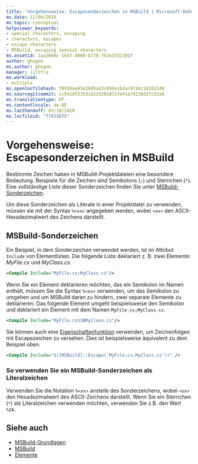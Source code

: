 ```yaml
---
title: 'Vorgehensweise: Escapesonderzeichen in MSBuild | Microsoft-Dokumentation'
ms.date: 11/04/2016
ms.topic: conceptual
helpviewer_keywords:
- special characters, escaping
- characters, escapes
- escape characters
- MSBuild, escaping special characters
ms.assetid: 1aa3669c-1647-4960-b770-752e2532102f
author: ghogen
ms.author: ghogen
manager: jillfra
ms.workload:
- multiple
ms.openlocfilehash: f9958ae93e2605ad3c89decb4ac9fabc18102148
ms.sourcegitcommit: cc841df335d1d22d281871fe41e74238d2fc52a6
ms.translationtype: HT
ms.contentlocale: de-DE
ms.lasthandoff: 03/18/2020
ms.locfileid: "77633875"
---
```

# <a name="how-to-escape-special-characters-in-msbuild"></a>Vorgehensweise: Escapesonderzeichen in MSBuild

Bestimmte Zeichen haben in MSBuild-Projektdateien eine besondere Bedeutung. Beispiele für die Zeichen sind Semikolons (`;`) und Sternchen (`*`). Eine vollständige Liste dieser Sonderzeichen finden Sie unter [MSBuild-Sonderzeichen](../msbuild/msbuild-special-characters.md).

Um diese Sonderzeichen als Literale in einer Projektdatei zu verwenden, müssen sie mit der Syntax `%<xx>` angegeben werden, wobei `<xx>` den ASCII-Hexadezimalwert des Zeichens darstellt.

## <a name="msbuild-special-characters"></a>MSBuild-Sonderzeichen

Ein Beispiel, in dem Sonderzeichen verwendet werden, ist im Attribut `Include` von Elementlisten. Die folgende Liste deklariert z. B. zwei Elemente: *MyFile.cs* und *MyClass.cs*.

```xml
<Compile Include="MyFile.cs;MyClass.cs"/>
```

Wenn Sie ein Element deklarieren möchten, das ein Semikolon im Namen enthält, müssen Sie die Syntax `%<xx>` verwenden, um das Semikolon zu umgehen und um MSBuild daran zu hindern, zwei separate Elemente zu deklarieren. Das folgende Element umgeht beispielsweise den Semikolon und deklariert ein Element mit dem Namen `MyFile.cs;MyClass.cs`.

```xml
<Compile Include="MyFile.cs%3BMyClass.cs"/>
```

Sie können auch eine [Eigenschaftenfunktion](../msbuild/property-functions.md) verwenden, um Zeichenfolgen mit Escapezeichen zu versehen. Dies ist beispielsweise äquivalent zu dem Beispiel oben.

```xml
<Compile Include="$([MSBuild]::Escape('MyFile.cs;MyClass.cs'))" />
```

### <a name="to-use-an-msbuild-special-character-as-a-literal-character"></a>So verwenden Sie ein MSBuild-Sonderzeichen als Literalzeichen

Verwenden Sie die Notation `%<xx>` anstelle des Sonderzeichens, wobei `<xx>` den Hexadezimalwert des ASCII-Zeichens darstellt. Wenn Sie ein Sternchen (`*`) als Literalzeichen verwenden möchten, verwenden Sie z.B. den Wert `%2A`.

## <a name="see-also"></a>Siehe auch
- [MSBuild-Grundlagen](../msbuild/msbuild-concepts.md)
- [MSBuild](../msbuild/msbuild.md)
- [Elemente](../msbuild/msbuild-items.md)
